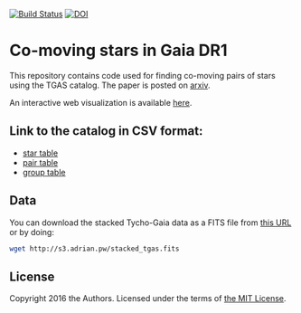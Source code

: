 
[![Build Status](https://travis-ci.com/smoh/gaia-comoving-stars.svg?token=snqHW5KtLdPNJV6qzcFr&branch=master)](https://travis-ci.com/smoh/gaia-comoving-stars)
[![DOI](https://zenodo.org/badge/DOI/10.5281/zenodo.569334.svg)](https://doi.org/10.5281/zenodo.569334)

# Co-moving stars in Gaia DR1

This repository contains code used for finding co-moving pairs of stars using the TGAS catalog. The paper is posted on [arxiv](https://arxiv.org/abs/1612.02440).

An interactive web visualization is available [here](www.smoh.space/vis/gaia-comoving-stars/).

## Link to the catalog in CSV format:

- [star table](https://raw.githubusercontent.com/smoh/gaia-comoving-stars/master/paper/t1-1-star.txt)
- [pair table](https://raw.githubusercontent.com/smoh/gaia-comoving-stars/master/paper/t1-2-pair.txt)
- [group table](https://raw.githubusercontent.com/smoh/gaia-comoving-stars/master/paper/t1-3-group.txt)

## Data

You can download the stacked Tycho-Gaia data as a FITS file from
[this URL](http://s3.adrian.pw/stacked_tgas.fits) or by doing:

```bash
wget http://s3.adrian.pw/stacked_tgas.fits
```

## License

Copyright 2016 the Authors. Licensed under the terms of [the MIT
License](https://github.com/smoh/gaia-wide-binaries/blob/master/LICENSE).
